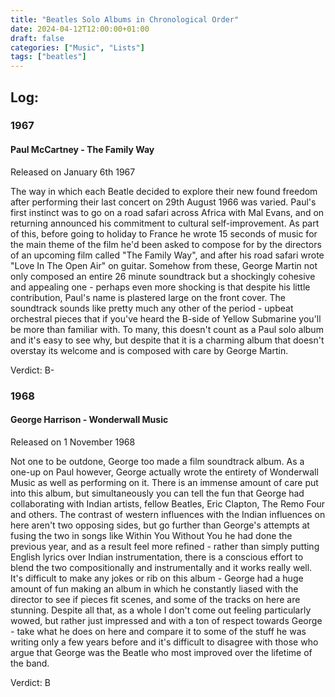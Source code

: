 ```yaml
---
title: "Beatles Solo Albums in Chronological Order"
date: 2024-04-12T12:00:00+01:00
draft: false 
categories: ["Music", "Lists"]
tags: ["beatles"]
---
```


## Log:

### 1967
#### Paul McCartney - The Family Way
Released on January 6th 1967

The way in which each Beatle decided to explore their new found freedom after performing their last concert on 29th August 1966 was varied. Paul's first instinct was to go on a road safari across Africa with Mal Evans, and on returning announced his commitment to cultural self-improvement. As part of this, before going to holiday to France he wrote 15 seconds of music for the main theme of the film he'd been asked to compose for by the directors of an upcoming film called "The Family Way", and after his road safari wrote "Love In The Open Air" on guitar. Somehow from these, George Martin not only composed an entire 26 minute soundtrack but a shockingly cohesive and appealing one - perhaps even more shocking is that despite his little contribution, Paul's name is plastered large on the front cover. The soundtrack sounds like pretty much any other of the period - upbeat orchestral pieces that if you've heard the B-side of Yellow Submarine you'll be more than familiar with. To many, this doesn't count as a Paul solo album and it's easy to see why, but despite that it is a charming album that doesn't overstay its welcome and is composed with care by George Martin.

Verdict: B-

### 1968
#### George Harrison - Wonderwall Music
Released on 1 November 1968

Not one to be outdone, George too made a film soundtrack album. As a one-up on Paul however, George actually wrote the entirety of Wonderwall Music as well as performing on it. There is an immense amount of care put into this album, but simultaneously you can tell the fun that George had collaborating with Indian artists, fellow Beatles, Eric Clapton, The Remo Four and others. The contrast of western influences with the Indian influences on here aren't two opposing sides, but go further than George's attempts at fusing the two in songs like Within You Without You he had done the previous year, and as a result feel more refined - rather than simply putting English lyrics over Indian instrumentation, there is a conscious effort to blend the two compositionally and instrumentally and it works really well. It's difficult to make any jokes or rib on this album - George had a huge amount of fun making an album in which he constantly liased with the director to see if pieces fit scenes, and some of the tracks on here are stunning. Despite all that, as a whole I don't come out feeling particularly wowed, but rather just impressed and with a ton of respect towards George - take what he does on here and compare it to some of the stuff he was writing only a few years before and it's difficult to disagree with those who argue that George was the Beatle who most improved over the lifetime of the band.

Verdict: B
